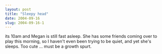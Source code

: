 ```yaml
---
layout: post
title: "Sleepy head"
date: 2004-09-16
slug: 2004-09-16-1
---
```


its 10am and Megan is still fast asleep.  She has some friends coming over to play this morning, so I haven&apos;t even been trying to be quiet, and yet she&apos;s sleeps.  Too cute ... must be a growth spurt.



